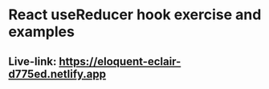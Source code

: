 # React useReducer hook exercise and examples
## Live-link: https://eloquent-eclair-d775ed.netlify.app
